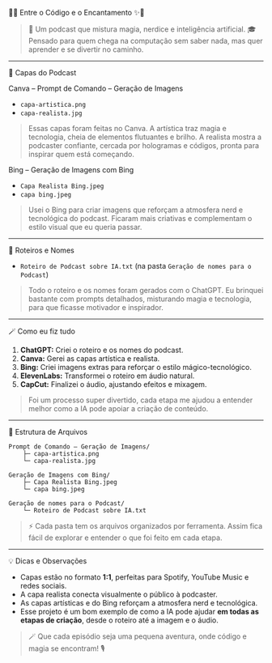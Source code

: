 🌌✨ Entre o Código e o Encantamento ✨🌌

> 🔮 Um podcast que mistura magia, nerdice e inteligência artificial.
> 🎓 Pensado para quem chega na computação sem saber nada, mas quer aprender e se divertir no caminho.

---

🎨 Capas do Podcast

Canva – Prompt de Comando – Geração de Imagens

* `capa-artistica.png`
* `capa-realista.jpg`

> Essas capas foram feitas no Canva. A artística traz magia e tecnologia, cheia de elementos flutuantes e brilho.
> A realista mostra a podcaster confiante, cercada por hologramas e códigos, pronta para inspirar quem está começando.

Bing – Geração de Imagens com Bing

* `Capa Realista Bing.jpeg`
* `capa bing.jpeg`

> Usei o Bing para criar imagens que reforçam a atmosfera nerd e tecnológica do podcast.
> Ficaram mais criativas e complementam o estilo visual que eu queria passar.

---

🤖 Roteiros e Nomes

* `Roteiro de Podcast sobre IA.txt` (na pasta `Geração de nomes para o Podcast`)

> Todo o roteiro e os nomes foram gerados com o ChatGPT.
> Eu brinquei bastante com prompts detalhados, misturando magia e tecnologia, para que ficasse motivador e inspirador.

---

🪄 Como eu fiz tudo

1. **ChatGPT:** Criei o roteiro e os nomes do podcast.
2. **Canva:** Gerei as capas artística e realista.
3. **Bing:** Criei imagens extras para reforçar o estilo mágico-tecnológico.
4. **ElevenLabs:** Transformei o roteiro em áudio natural.
5. **CapCut:** Finalizei o áudio, ajustando efeitos e mixagem.

> Foi um processo super divertido, cada etapa me ajudou a entender melhor como a IA pode apoiar a criação de conteúdo.

---

📁 Estrutura de Arquivos

```
Prompt de Comando – Geração de Imagens/
    ├─ capa-artistica.png
    └─ capa-realista.jpg

Geração de Imagens com Bing/
    ├─ Capa Realista Bing.jpeg
    └─ capa bing.jpeg

Geração de nomes para o Podcast/
    └─ Roteiro de Podcast sobre IA.txt
```

> ⚡ Cada pasta tem os arquivos organizados por ferramenta. Assim fica fácil de explorar e entender o que foi feito em cada etapa.

---

💡 Dicas e Observações

* Capas estão no formato **1:1**, perfeitas para Spotify, YouTube Music e redes sociais.
* A capa realista conecta visualmente o público à podcaster.
* As capas artísticas e do Bing reforçam a atmosfera nerd e tecnológica.
* Esse projeto é um bom exemplo de como a IA pode ajudar **em todas as etapas de criação**, desde o roteiro até a imagem e o áudio.

> 🪄 Que cada episódio seja uma pequena aventura, onde código e magia se encontram! 🎙️
